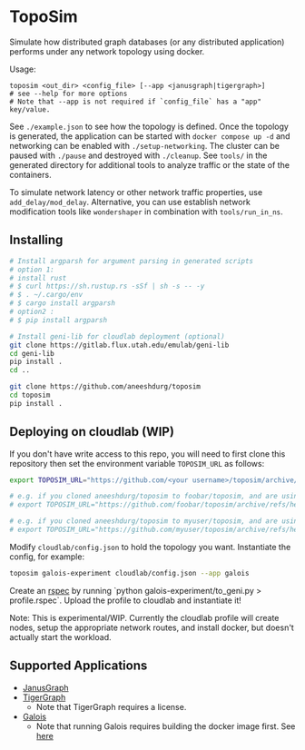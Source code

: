 # TopoSim

Simulate how distributed graph databases (or any distributed application)
performs under any network topology using docker.

Usage:

```
toposim <out_dir> <config_file> [--app <janusgraph|tigergraph>]
# see --help for more options
# Note that --app is not required if `config_file` has a "app" key/value.
```

See `./example.json` to see how the topology is defined. Once the topology is
generated, the application can be started with `docker compose up -d` and
networking can be enabled with `./setup-networking`. The cluster can be
paused with `./pause` and destroyed with `./cleanup`. See `tools/` in the
generated directory for additional tools to analyze traffic or the state of the
containers.

To simulate network latency or other network traffic properties, use
`add_delay/mod_delay`. Alternative, you can use establish network modification
tools like `wondershaper` in combination with `tools/run_in_ns`.

## Installing

```bash
# Install argparsh for argument parsing in generated scripts
# option 1:
# install rust
# $ curl https://sh.rustup.rs -sSf | sh -s -- -y
# $ . ~/.cargo/env
# $ cargo install argparsh
# option2 :
# $ pip install argparsh

# Install geni-lib for cloudlab deployment (optional)
git clone https://gitlab.flux.utah.edu/emulab/geni-lib
cd geni-lib
pip install .
cd ..

git clone https://github.com/aneeshdurg/toposim
cd toposim
pip install .
```

## Deploying on cloudlab (WIP)

If you don't have write access to this repo, you will need to first clone this
repository then set the environment variable `TOPOSIM_URL` as follows:
```bash
export TOPOSIM_URL="https://github.com/<your username>/toposim/archive/refs/heads/<branch name>.tar.gz"

# e.g. if you cloned aneeshdurg/toposim to foobar/toposim, and are using the default branch "main"
# export TOPOSIM_URL="https://github.com/foobar/toposim/archive/refs/heads/main.tar.gz"

# e.g. if you cloned aneeshdurg/toposim to myuser/toposim, and are using the default branch "branch1"
# export TOPOSIM_URL="https://github.com/myuser/toposim/archive/refs/heads/branch1.tar.gz"
```

Modify `cloudlab/config.json` to hold the topology you want. Instantiate the
config, for example:

```bash
toposim galois-experiment cloudlab/config.json --app galois
```

Create an [rspec](https://docs.cloudlab.us/advanced-topics.html#(part._rspecs))
by running `python galois-experiment/to_geni.py > profile.rspec`. Upload the
profile to cloudlab and instantiate it!

Note: This is experimental/WIP. Currently the cloudlab profile will create
nodes, setup the appropriate network routes, and install docker, but doesn't
actually start the workload.

## Supported Applications

+ [JanusGraph](https://janusgraph.org)
+ [TigerGraph](https://www.tigergraph.com/)
    - Note that TigerGraph requires a license.
+ [Galois](https://github.com/IntelligentSoftwareSystems/Galois)
    - Note that running Galois requires building the docker image first. See
      [here](./toposim/appdata/galois/README.md)
